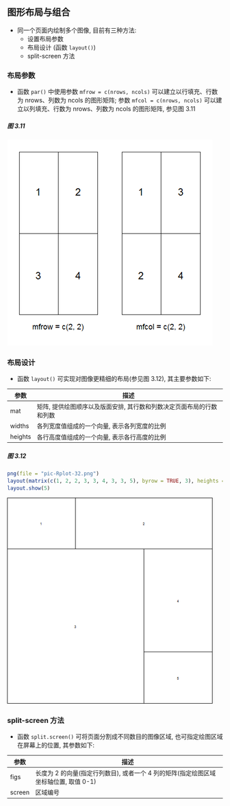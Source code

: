 ## 图形布局与组合

- 同一个页面内绘制多个图像, 目前有三种方法: 
    - 设置布局参数
    - 布局设计 (函数 `layout()`)
    - split-screen 方法

### 布局参数

- 函数 `par()` 中使用参数 `mfrow = c(nrows, ncols)` 可以建立以行填充、行数为 nrows、列数为 ncols 的图形矩阵; 参数 `mfcol = c(nrows, ncols)` 可以建立以列填充、行数为 nrows、列数为 ncols 的图形矩阵, 参见图 3.11

##### 图 3.11

![](pic-Rplot-31.png)

### 布局设计

- 函数 `layout()` 可实现对图像更精细的布局(参见图 3.12), 其主要参数如下: 

参数   | 描述
------ | ------
mat    | 矩阵, 提供绘图顺序以及版面安排, 其行数和列数决定页面布局的行数和列数
widths | 各列宽度值组成的一个向量, 表示各列宽度的比例
heights| 各行高度值组成的一个向量, 表示各行高度的比例

##### 图 3.12

```r
png(file = "pic-Rplot-32.png")
layout(matrix(c(1, 2, 2, 3, 3, 4, 3, 3, 5), byrow = TRUE, 3), heights = c(1, 2, 1), widths = c(1, 1, 1))
layout.show(5)
```
![](pic-Rplot-32.png)

### split-screen 方法

- 函数 `split.screen()` 可将页面分割成不同数目的图像区域, 也可指定绘图区域在屏幕上的位置, 其参数如下: 

参数   | 描述
------ | ------
figs   | 长度为 2 的向量(指定行列数目), 或者一个 4 列的矩阵(指定绘图区域坐标轴位置, 取值 0-1)
screen | 区域编号



